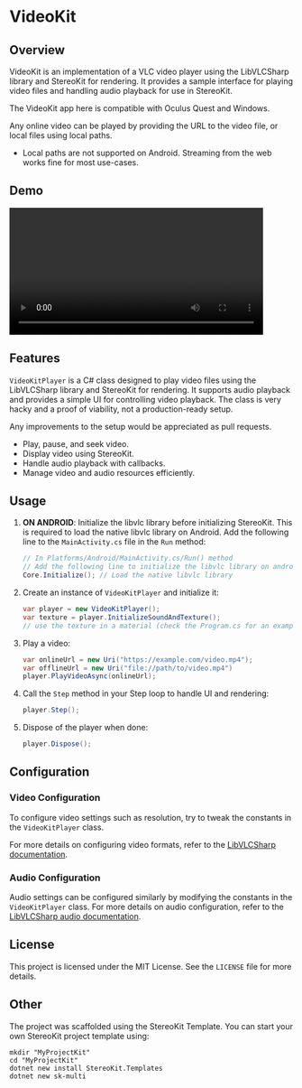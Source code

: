 ﻿# VideoKit

## Overview

VideoKit is an implementation of a VLC video player using the LibVLCSharp library and StereoKit for rendering. It
provides a sample interface for playing video files and handling audio playback for use in StereoKit.

The VideoKit app here is compatible with Oculus Quest and Windows.

Any online video can be played by providing the URL to the video file, or local files using local paths.

- Local paths are not supported on Android. Streaming from the web works fine for most use-cases.

## Demo

<video src="https://github.com/user-attachments/assets/821a1266-af5c-4d54-b7b5-669442339fe0" width="450"></video>

## Features

`VideoKitPlayer` is a C# class designed to play video files using the LibVLCSharp library and StereoKit for rendering.
It supports audio playback and provides a simple UI for controlling video playback. The class is very hacky and a proof
of viability, not a production-ready setup.

Any improvements to the setup would be appreciated as pull requests.

- Play, pause, and seek video.
- Display video using StereoKit.
- Handle audio playback with callbacks.
- Manage video and audio resources efficiently.

## Usage

1. **ON ANDROID**: Initialize the libvlc library before initializing StereoKit. This is required to load the native
   libvlc library on Android. Add the following line to the `MainActivity.cs` file in the `Run` method:

    ```csharp
    // In Platforms/Android/MainActivity.cs/Run() method
    // Add the following line to initialize the libvlc library on android before the StereoKit initialization
    Core.Initialize(); // Load the native libvlc library
    ```

2. Create an instance of `VideoKitPlayer` and initialize it:

    ```csharp
    var player = new VideoKitPlayer();
    var texture = player.InitializeSoundAndTexture();
    // use the texture in a material (check the Program.cs for an example)
    ```

3. Play a video:

    ```csharp
    var onlineUrl = new Uri("https://example.com/video.mp4");
    var offlineUrl = new Uri("file://path/to/video.mp4")
    player.PlayVideoAsync(onlineUrl);
    ```

4. Call the `Step` method in your Step loop to handle UI and rendering:

    ```csharp
    player.Step();
    ```

5. Dispose of the player when done:

    ```csharp
    player.Dispose();
    ```

## Configuration

### Video Configuration

To configure video settings such as resolution, try to tweak the constants in the `VideoKitPlayer` class.

For more details on configuring video formats, refer to
the [LibVLCSharp documentation](https://code.videolan.org/videolan/LibVLCSharp).

### Audio Configuration

Audio settings can be configured similarly by modifying the constants in the `VideoKitPlayer` class. For more details on
audio configuration, refer to the [LibVLCSharp audio documentation](https://code.videolan.org/videolan/LibVLCSharp).

## License

This project is licensed under the MIT License. See the `LICENSE` file for more details.

## Other

The project was scaffolded using the StereoKit Template. You can start your own StereoKit project template using:

```shell
mkdir "MyProjectKit"
cd "MyProjectKit"
dotnet new install StereoKit.Templates
dotnet new sk-multi
